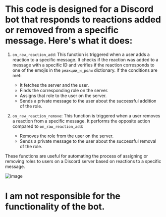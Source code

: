 # This code is designed for a Discord bot that responds to reactions added or removed from a specific message. Here's what it does:

1. `on_raw_reaction_add`: This function is triggered when a user adds a reaction to a specific message. It checks if the reaction was added to a message with a specific ID and verifies if the reaction corresponds to one of the emojis in the `реакции_и_роли` dictionary. If the conditions are met:
   - It fetches the server and the user.
   - Finds the corresponding role on the server.
   - Assigns that role to the user on the server.
   - Sends a private message to the user about the successful addition of the role.

2. `on_raw_reaction_remove`: This function is triggered when a user removes a reaction from a specific message. It performs the opposite action compared to `on_raw_reaction_add`:
   - Removes the role from the user on the server.
   - Sends a private message to the user about the successful removal of the role.

These functions are useful for automating the process of assigning or removing roles to users on a Discord server based on reactions to a specific message.

![image](https://github.com/AndreMuhamed/Game_Room/assets/128980327/ead9b139-eeda-4b2d-a541-f6dc49bcc08d)


# I am not responsible for the functionality of the bot.
